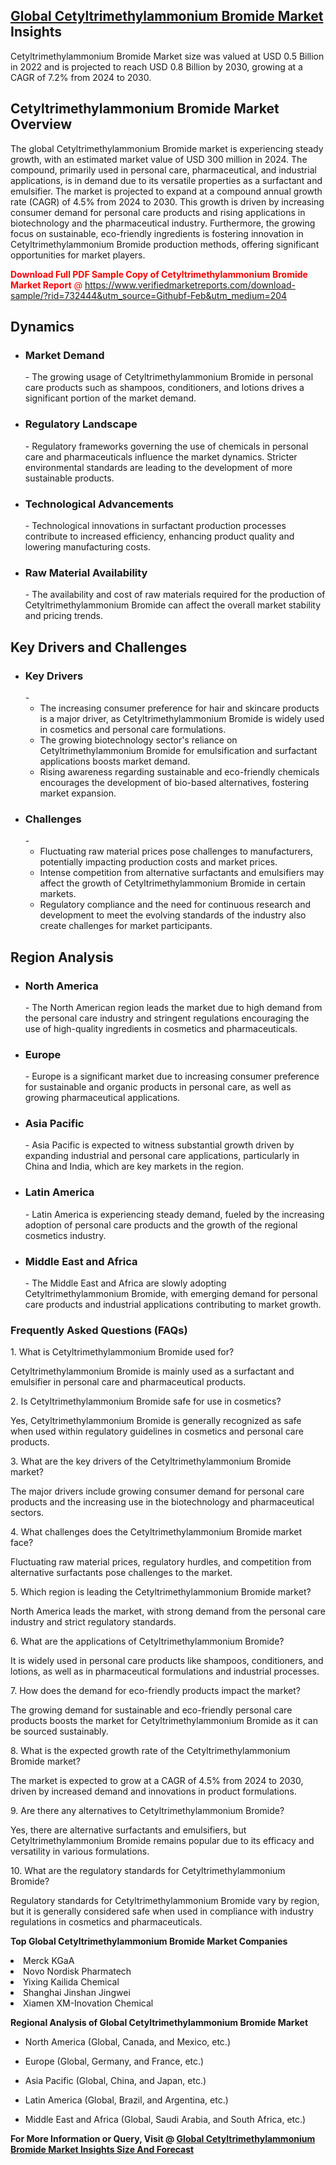 <h2><a href="https://www.verifiedmarketreports.com/download-sample/?rid=732444&amp;utm_source=Githubf&amp;utm_medium=204" target="_blank">Global Cetyltrimethylammonium Bromide Market</a> Insights</h2><p>Cetyltrimethylammonium Bromide Market size was valued at USD 0.5 Billion in 2022 and is projected to reach USD 0.8 Billion by 2030, growing at a CAGR of 7.2% from 2024 to 2030.</p><p> <h2>Cetyltrimethylammonium Bromide Market Overview</h2> <p>The global Cetyltrimethylammonium Bromide market is experiencing steady growth, with an estimated market value of USD 300 million in 2024. The compound, primarily used in personal care, pharmaceutical, and industrial applications, is in demand due to its versatile properties as a surfactant and emulsifier. The market is projected to expand at a compound annual growth rate (CAGR) of 4.5% from 2024 to 2030. This growth is driven by increasing consumer demand for personal care products and rising applications in biotechnology and the pharmaceutical industry. Furthermore, the growing focus on sustainable, eco-friendly ingredients is fostering innovation in Cetyltrimethylammonium Bromide production methods, offering significant opportunities for market players.</p> <p><p><span class=""><span style="color: #ff0000;"><strong>Download Full PDF Sample Copy of Cetyltrimethylammonium Bromide Market Report</strong> @ </span><a href="https://www.verifiedmarketreports.com/download-sample/?rid=732444&amp;utm_source=Githubf-Feb&amp;utm_medium=204" target="_blank">https://www.verifiedmarketreports.com/download-sample/?rid=732444&amp;utm_source=Githubf-Feb&amp;utm_medium=204</a></span></p></p> <h2>Dynamics</h2> <ul> <li><h3>Market Demand</h3> - The growing usage of Cetyltrimethylammonium Bromide in personal care products such as shampoos, conditioners, and lotions drives a significant portion of the market demand.</li> <li><h3>Regulatory Landscape</h3> - Regulatory frameworks governing the use of chemicals in personal care and pharmaceuticals influence the market dynamics. Stricter environmental standards are leading to the development of more sustainable products.</li> <li><h3>Technological Advancements</h3> - Technological innovations in surfactant production processes contribute to increased efficiency, enhancing product quality and lowering manufacturing costs.</li> <li><h3>Raw Material Availability</h3> - The availability and cost of raw materials required for the production of Cetyltrimethylammonium Bromide can affect the overall market stability and pricing trends.</li> </ul> <h2>Key Drivers and Challenges</h2> <ul> <li><h3>Key Drivers</h3> - <ul> <li>The increasing consumer preference for hair and skincare products is a major driver, as Cetyltrimethylammonium Bromide is widely used in cosmetics and personal care formulations.</li> <li>The growing biotechnology sector's reliance on Cetyltrimethylammonium Bromide for emulsification and surfactant applications boosts market demand.</li> <li>Rising awareness regarding sustainable and eco-friendly chemicals encourages the development of bio-based alternatives, fostering market expansion.</li> </ul> </li> <li><h3>Challenges</h3> - <ul> <li>Fluctuating raw material prices pose challenges to manufacturers, potentially impacting production costs and market prices.</li> <li>Intense competition from alternative surfactants and emulsifiers may affect the growth of Cetyltrimethylammonium Bromide in certain markets.</li> <li>Regulatory compliance and the need for continuous research and development to meet the evolving standards of the industry also create challenges for market participants.</li> </ul> </li> </ul> <h2>Region Analysis</h2> <ul> <li><h3>North America</h3> - The North American region leads the market due to high demand from the personal care industry and stringent regulations encouraging the use of high-quality ingredients in cosmetics and pharmaceuticals.</li> <li><h3>Europe</h3> - Europe is a significant market due to increasing consumer preference for sustainable and organic products in personal care, as well as growing pharmaceutical applications.</li> <li><h3>Asia Pacific</h3> - Asia Pacific is expected to witness substantial growth driven by expanding industrial and personal care applications, particularly in China and India, which are key markets in the region.</li> <li><h3>Latin America</h3> - Latin America is experiencing steady demand, fueled by the increasing adoption of personal care products and the growth of the regional cosmetics industry.</li> <li><h3>Middle East and Africa</h3> - The Middle East and Africa are slowly adopting Cetyltrimethylammonium Bromide, with emerging demand for personal care products and industrial applications contributing to market growth.</li> </ul> <h3>Frequently Asked Questions (FAQs)</h3> <p>1. What is Cetyltrimethylammonium Bromide used for?</p> <p>Cetyltrimethylammonium Bromide is mainly used as a surfactant and emulsifier in personal care and pharmaceutical products.</p> <p>2. Is Cetyltrimethylammonium Bromide safe for use in cosmetics?</p> <p>Yes, Cetyltrimethylammonium Bromide is generally recognized as safe when used within regulatory guidelines in cosmetics and personal care products.</p> <p>3. What are the key drivers of the Cetyltrimethylammonium Bromide market?</p> <p>The major drivers include growing consumer demand for personal care products and the increasing use in the biotechnology and pharmaceutical sectors.</p> <p>4. What challenges does the Cetyltrimethylammonium Bromide market face?</p> <p>Fluctuating raw material prices, regulatory hurdles, and competition from alternative surfactants pose challenges to the market.</p> <p>5. Which region is leading the Cetyltrimethylammonium Bromide market?</p> <p>North America leads the market, with strong demand from the personal care industry and strict regulatory standards.</p> <p>6. What are the applications of Cetyltrimethylammonium Bromide?</p> <p>It is widely used in personal care products like shampoos, conditioners, and lotions, as well as in pharmaceutical formulations and industrial processes.</p> <p>7. How does the demand for eco-friendly products impact the market?</p> <p>The growing demand for sustainable and eco-friendly personal care products boosts the market for Cetyltrimethylammonium Bromide as it can be sourced sustainably.</p> <p>8. What is the expected growth rate of the Cetyltrimethylammonium Bromide market?</p> <p>The market is expected to grow at a CAGR of 4.5% from 2024 to 2030, driven by increased demand and innovations in product formulations.</p> <p>9. Are there any alternatives to Cetyltrimethylammonium Bromide?</p> <p>Yes, there are alternative surfactants and emulsifiers, but Cetyltrimethylammonium Bromide remains popular due to its efficacy and versatility in various formulations.</p> <p>10. What are the regulatory standards for Cetyltrimethylammonium Bromide?</p> <p>Regulatory standards for Cetyltrimethylammonium Bromide vary by region, but it is generally considered safe when used in compliance with industry regulations in cosmetics and pharmaceuticals.</p> </p><p><strong>Top Global Cetyltrimethylammonium Bromide Market Companies</strong></p><div data-test-id=""><p><li>Merck KGaA</li><li> Novo Nordisk Pharmatech</li><li> Yixing Kailida Chemical</li><li> Shanghai Jinshan Jingwei</li><li> Xiamen XM-Inovation Chemical</li></p><div><strong>Regional Analysis of&nbsp;Global Cetyltrimethylammonium Bromide Market</strong></div><ul><li dir="ltr"><p dir="ltr">North America&nbsp;(Global, Canada, and Mexico, etc.)</p></li><li dir="ltr"><p dir="ltr">Europe (Global, Germany, and France, etc.)</p></li><li dir="ltr"><p dir="ltr">Asia Pacific&nbsp;(Global, China, and Japan, etc.)</p></li><li dir="ltr"><p dir="ltr">Latin America&nbsp;(Global, Brazil, and Argentina, etc.)</p></li><li dir="ltr">Middle East and Africa&nbsp;(Global, Saudi Arabia, and South Africa, etc.)</li></ul><p><strong>For More Information or Query, Visit @&nbsp;</strong><strong><a href="https://www.verifiedmarketreports.com/product/cetyltrimethylammonium-bromide-market/?utm_source=Githubf&amp;utm_medium=204" target="_blank">Global Cetyltrimethylammonium Bromide Market Insights Size And Forecast</a></strong></p></div>
